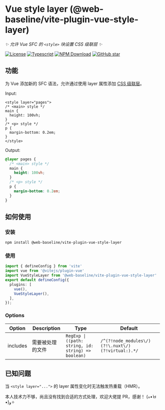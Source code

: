 # Vue style layer (@web-baseline/vite-plugin-vue-style-layer)

_✨ 允许 Vue SFC 的 `<style>` 块设置 CSS 级联层 ✨_

[![License](https://img.shields.io/github/license/web-baseline/vite-plugin-vue-style-layer)](https://github.com/web-baseline/vite-plugin-vue-style-layer/blob/main/LICENSE)
[![Typescript](https://img.shields.io/npm/types/@web-baseline/vite-plugin-vue-style-layer)](https://www.typescriptlang.org/)
[![NPM Download](https://img.shields.io/npm/dw/@web-baseline/vite-plugin-vue-style-layer)](https://www.npmjs.com/package/@web-baseline/vite-plugin-vue-style-layer)
[![GitHub star](https://img.shields.io/github/stars/web-baseline/vite-plugin-vue-style-layer?style=social)](https://github.com/web-baseline/vite-plugin-vue-style-layer)

## 功能

为 Vue 添加新的 SFC 语法，允许通过使用 layer 属性添加 [CSS 级联层](https://developer.mozilla.org/docs/Web/CSS/@layer)。

Input:

```vue
<style layer="pages">
/* <main> style */
main {
  height: 100vh;
}
/* <p> style */
p {
  margin-bottom: 0.2em;
}
</style>
```

Output:

```css
@layer pages {
  /* <main> style */
  main {
    height: 100vh;
  }
  /* <p> style */
  p {
    margin-bottom: 0.2em;
  }
}
```


## 如何使用

### 安装

```shell
npm install @web-baseline/vite-plugin-vue-style-layer
```

### 使用

```ts filename="vite.config.ts"
import { defineConfig } from 'vite'
import vue from '@vitejs/plugin-vue'
import VueStyleLayer from '@web-baseline/vite-plugin-vue-style-layer'
export default defineConfig({
  plugins: [
    vue(),
    VueStyleLayer(),
  ],
});
```

### Options

| Option   | Description      | Type                                                | Default                                           |
| -------- | ---------------- | --------------------------------------------------- | ------------------------------------------------- |
| includes | 需要被处理的文件 | `RegExp \| ((path: string, id: string) => boolean)` | `/^(?!node_modules\/)(?!\.nuxt\/)(?!virtual:).*/` |


## 已知问题

当 `<style layer="...">` 的 layer 属性变化时无法触发热重载（HMR）。


本人技术力不够，尚且没有找到合适的方式处理，欢迎大佬提 PR，感谢！  (๑•̀ㅂ•́)و✧
